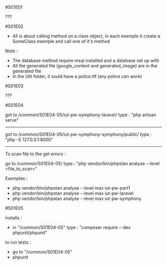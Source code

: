#S01E01

???

#S01E02

- All is about calling method on a class object, in each exemple it create a SomeClass exemple and call one of it's method

Note :
- The database method require msql installed and a database set up with
- All the generated file (google_content and generated_image) are in the generated file
- In the Util folder, it sould have a police.ttf (any police can work)

#S01E03

???

#S01E04

got to /common/S01E04-05/iut-pw-symphony-laravel/
type : "php artisan serve"

------------------------------------------

got to /common/S01E04-05/iut-pw-symphony-symphony/public/
type : "php -S 127.0.0.1:8000"

------------------------------------------

To scan file to the get errors :

go to /common/S01E04-05/
type : "php vendor/bin/phpstan analyse --level <file_to_scan>"

Exemples :
- php vendor/bin/phpstan analyse --level max iut-pw-part1
- php vendor/bin/phpstan analyse --level max iut-pw-laravel
- php vendor/bin/phpstan analyse --level max iut-pw-symphony

#S01E05

installs :
- in "/common/S01E04-05" type : "composer require --dev phpunit/phpunit"

to run tests :
- go to "/common/S01E04-05"
- phpunit
